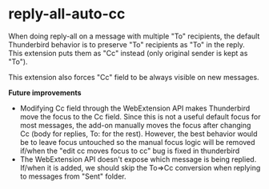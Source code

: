 # reply-all-auto-cc #

When doing reply-all on a message with multiple "To" recipients, the default
Thunderbird behavior is to preserve "To" recipients as "To" in the reply.
This extension puts them as "Cc" instead (only original sender is kept as "To").

This extension also forces "Cc" field to be always visible on new messages.

**Future improvements**

- Modifying Cc field through the WebExtension API makes Thunderbird move the
  focus to the Cc field. Since this is not a useful default focus for most
  messages, the add-on manually moves the focus after changing Cc (body for
  replies, To: for the rest). However, the best behavior would be to leave
  focus untouched so the manual focus logic will be removed if/when the
  "edit cc moves focus to cc" bug is fixed in thunderbird
- The WebExtension API doesn't expose which message is being replied. If/when
  it is added, we should skip the To=>Cc conversion when replying to messages
  from "Sent" folder.